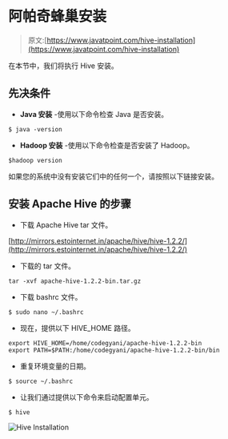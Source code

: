 # 阿帕奇蜂巢安装

> 原文:[https://www.javatpoint.com/hive-installation](https://www.javatpoint.com/hive-installation)

在本节中，我们将执行 Hive 安装。

## 先决条件

*   **Java 安装** -使用以下命令检查 Java 是否安装。

```
$ java -version

```

*   **Hadoop 安装** -使用以下命令检查是否安装了 Hadoop。

```
$hadoop version

```

如果您的系统中没有安装它们中的任何一个，请按照以下链接安装。

## 安装 Apache Hive 的步骤

*   下载 Apache Hive tar 文件。

[http://mirrors.estointernet.in/apache/hive/hive-1.2.2/](http://mirrors.estointernet.in/apache/hive/hive-1.2.2/)

*   下载的 tar 文件。

```
tar -xvf apache-hive-1.2.2-bin.tar.gz

```

*   下载 bashrc 文件。

```
$ sudo nano ~/.bashrc

```

*   现在，提供以下 HIVE_HOME 路径。

```
export HIVE_HOME=/home/codegyani/apache-hive-1.2.2-bin
export PATH=$PATH:/home/codegyani/apache-hive-1.2.2-bin/bin

```

*   重复环境变量的日期。

```
$ source ~/.bashrc

```

*   让我们通过提供以下命令来启动配置单元。

```
$ hive

```

![Hive Installation](../Images/56037566df20119bb7cb48235e73029c.png)
